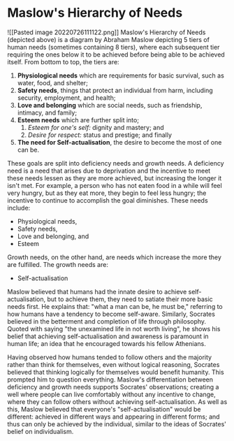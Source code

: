 # Maslow's Hierarchy of Needs
![[Pasted image 20220726111122.png]]
Maslow's Hierarchy of Needs (depicted above) is a diagram by Abraham Maslow depicting 5 tiers of human needs (sometimes containing 8 tiers), where each subsequent tier requiring the ones below it to be achieved before being able to be achieved itself. From bottom to top, the tiers are:
1. **Physiological needs** which are requirements for basic survival, such as water, food, and shelter;
2. **Safety needs**, things that protect an individual from harm, including security, employment, and health;
3. **Love and belonging** which are social needs, such as friendship, intimacy, and family;
4. **Esteem needs** which are further split into;
	1. *Esteem for one's self:* dignity and mastery; and
	2. *Desire for respect:* status and prestige; and finally
5. **The need for Self-actualisation**, the desire to become the most of one can be.

These goals are split into deficiency needs and growth needs. A deficiency need is a need that arises due to deprivation and the incentive to meet these needs lessen as they are more achieved, but increasing the longer it isn't met. 
For example, a person who has not eaten food in a while will feel very hungry, but as they eat more, they begin to feel less hungry; the incentive to continue to accomplish the goal diminishes. 
These needs include:
- Physiological needs,
- Safety needs,
- Love and belonging, and
- Esteem

Growth needs, on the other hand, are needs which increase the more they are fulfilled. The growth needs are:
- Self-actualisation

Maslow believed that humans had the innate desire to achieve self-actualisation, but to achieve them, they need to satiate their more basic needs first. He explains that: "what a man can be, he must be," referring to how humans have a tendency to become self-aware.
Similarly, Socrates believed in the betterment and completion of life through philosophy. Quoted with saying "the unexamined life in not worth living", he shows his belief that achieving self-actualisation and awareness is paramount in human life; an idea that he encouraged towards his fellow Athenians.

Having observed how humans tended to follow others and the majority rather than think for themselves, even without logical reasoning, Socrates believed that thinking logically for themselves would benefit humanity. This prompted him to question everything.
Maslow's differentiation between deficiency and growth needs supports Socrates' observations; creating a well where people can live comfortably without any incentive to change, where they can follow others without achieving self-actualisation.
As well as this, Maslow believed that everyone's "self-actualisation" would be different: achieved in different ways and appearing in different forms; and thus can only be achieved by the individual, similar to the ideas of Socrates' belief on individualism.